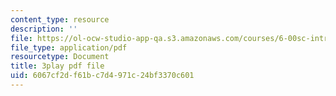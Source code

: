 ```yaml
---
content_type: resource
description: ''
file: https://ol-ocw-studio-app-qa.s3.amazonaws.com/courses/6-00sc-introduction-to-computer-science-and-programming-spring-2011/6067cf2df61bc7d4971c24bf3370c601_Q148jV9ljPM.pdf
file_type: application/pdf
resourcetype: Document
title: 3play pdf file
uid: 6067cf2d-f61b-c7d4-971c-24bf3370c601
---
```


